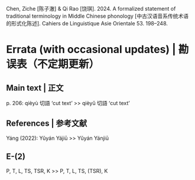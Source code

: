 Chen, Ziche [陈子澈] & Qi Rao [饶琪]. 2024. A formalized statement of traditional terminology in Middle Chinese phonology [中古汉语音系传统术语的形式化陈述]. Cahiers de Linguistique Asie Orientale 53. 198–248.






# Errata (with occasional updates) | 勘误表（不定期更新）

## Main text | 正文

 p. 206: qièyù 切語 ‘cut text’ >> qièyǔ 切語 ‘cut text’

## References | 参考文献

 Yáng (2022): Yǔyán Yájiū >> Yǔyán Yánjiū

## E-(2)

 P, T, L, TS, TSR, K >> P, T, L, TS, (TSR), K
